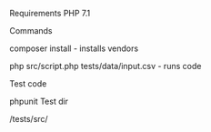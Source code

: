 Requirements PHP 7.1

Commands

composer install - installs vendors

php src/script.php tests/data/input.csv - runs code

Test code

phpunit
Test dir

/tests/src/
